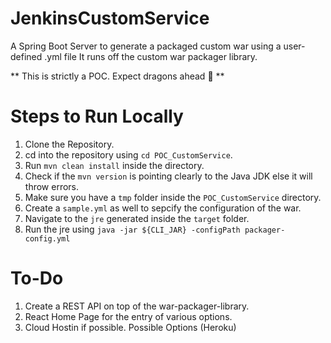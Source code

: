 # JenkinsCustomService
 A Spring Boot Server to generate a packaged custom war using a user-defined .yml file 
 It runs off the custom war packager library. 

 ** This is strictly a POC. Expect dragons ahead :dragon: ** 

# Steps to Run Locally

1) Clone the Repository.
2) cd into the repository using `cd POC_CustomService`.
3) Run `mvn clean install` inside the directory.
4) Check if the `mvn version` is pointing clearly to the Java JDK else it will throw errors.
5) Make sure you have a `tmp` folder inside the `POC_CustomService` directory.
7) Create a `sample.yml` as well to sepcify the configuration of the war.
6) Navigate to the `jre` generated inside the `target` folder.
8) Run the jre using `java -jar ${CLI_JAR} -configPath packager-config.yml`

# To-Do
1) Create a REST API on top of the war-packager-library.
2) React Home Page for the entry of various options.
3) Cloud Hostin if possible. Possible Options (Heroku)
